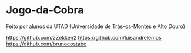 # Jogo-da-Cobra

Feito por alunos da UTAD (Universidade de Trás-os-Montes e Alto Douro)

https://github.com/zZekken2
https://github.com/luisandrelemos
https://github.com/brunocostabc
